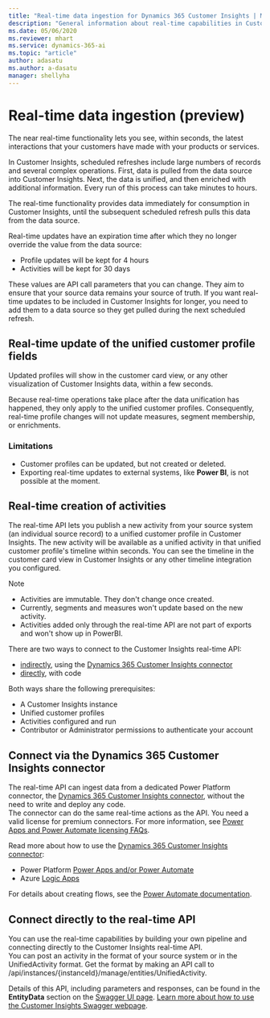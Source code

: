 ```yaml
---
title: "Real-time data ingestion for Dynamics 365 Customer Insights | Microsoft Docs"
description: "General information about real-time capabilities in Customer Insights"
ms.date: 05/06/2020
ms.reviewer: mhart
ms.service: dynamics-365-ai
ms.topic: "article"
author: adasatu
ms.author: a-dasatu
manager: shellyha
---
```


# Real-time data ingestion (preview)

The near real-time functionality lets you see, within seconds, the latest interactions that your customers have made with your products or services.

In Customer Insights, scheduled refreshes include large numbers of records and several complex operations. First, data is pulled from the data source into Customer Insights. Next, the data is unified, and then enriched with additional information. Every run of this process can take minutes to hours.

The real-time functionality provides data immediately for consumption in Customer Insights, until the subsequent scheduled refresh pulls this data from the data source.

Real-time updates have an expiration time after which they no longer override the value from the data source:

- Profile updates will be kept for 4 hours
- Activities will be kept for 30 days

These values are API call parameters that you can change. They aim to ensure that your source data remains your source of truth. If you want real-time updates to be included in Customer Insights for longer, you need to add them to a data source so they get pulled during the next scheduled refresh.

## Real-time update of the unified customer profile fields

Updated profiles will show in the customer card view, or any other visualization of Customer Insights data, within a few seconds.

Because real-time operations take place after the data unification has happened, they only apply to the unified customer profiles. Consequently, real-time profile changes will not update measures, segment membership, or enrichments.

### Limitations

- Customer profiles can be updated, but not created or deleted.
- Exporting real-time updates to external systems, like **Power BI**, is not possible at the moment.

## Real-time creation of activities

The real-time API lets you publish a new activity from your source system (an individual source record) to a unified customer profile in Customer Insights. The new activity will be available as a unified activity in that unified customer profile's timeline within seconds. You can see the timeline in the customer card view in Customer Insights or any other timeline integration you configured.

> [!NOTE]
>
> - Activities are immutable. They don't change once created.
> - Currently, segments and measures won't update based on the new activity.
> - Activities added only through the real-time API are not part of exports and won't show up in PowerBI.

There are two ways to connect to the Customer Insights real-time API:

- [indirectly](#connect-via-the-dynamics-365-customer-insights-connector), using the [Dynamics 365 Customer Insights connector](https://docs.microsoft.com/connectors/customerinsights/)
- [directly](#connect-directly-to-the-real-time-api), with code

Both ways share the following prerequisites:

- A Customer Insights instance
- Unified customer profiles
- Activities configured and run
- Contributor or Administrator permissions to authenticate your account

## Connect via the Dynamics 365 Customer Insights connector

The real-time API can ingest data from a dedicated Power Platform connector, the [Dynamics 365 Customer Insights connector](https://docs.microsoft.com/connectors/customerinsights/), without the need to write and deploy any code.    
The connector can do the same real-time actions as the API. You need a valid license for premium connectors. For more information, see [Power Apps and Power Automate licensing FAQs](https://docs.microsoft.com/power-platform/admin/powerapps-flow-licensing-faq).

Read more about how to use the [Dynamics 365 Customer Insights connector](https://docs.microsoft.com/connectors/customerinsights/):

- Power Platform [Power Apps and/or Power Automate](https://docs.microsoft.com/connectors/)
- Azure [Logic Apps](https://docs.microsoft.com/azure/connectors/apis-list)

For details about creating flows, see the [Power Automate documentation](https://docs.microsoft.com/power-automate/).

## Connect directly to the real-time API

You can use the real-time capabilities by building your own pipeline and connecting directly to the Customer Insights real-time API.    
You can post an activity in the format of your source system or in the UnifiedActivity format. Get the format by making an API call to /api/instances/{instanceId}/manage/entities/UnifiedActivity.

Details of this API, including parameters and responses, can be found in the **EntityData** section on the [Swagger UI page](https://global.api.ci.ai.dynamics.com/swagger/index.html). [Learn more about how to use the Customer Insights Swagger webpage](pm-apis.md#how-to-use-the-customer-insights-swagger-webpage).
